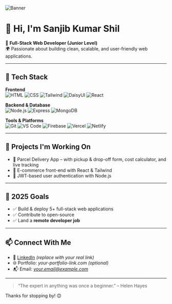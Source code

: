 ![Banner](https://ibb.co/gMd00bW7)

# 👋 Hi, I'm Sanjib Kumar Shil

🎯 **Full-Stack Web Developer (Junior Level)**  
🌍 Passionate about building clean, scalable, and user-friendly web applications.

---

## 🚀 Tech Stack

**Frontend**  
![HTML](https://img.shields.io/badge/HTML5-E34F26?style=flat&logo=html5&logoColor=white)
![CSS](https://img.shields.io/badge/CSS3-1572B6?style=flat&logo=css3&logoColor=white)
![Tailwind](https://img.shields.io/badge/Tailwind_CSS-38B2AC?style=flat&logo=tailwind-css&logoColor=white)
![DaisyUI](https://img.shields.io/badge/DaisyUI-FF69B4?style=flat&logo=daisyui&logoColor=white)
![React](https://img.shields.io/badge/React-20232A?style=flat&logo=react&logoColor=61DAFB)

**Backend & Database**  
![Node.js](https://img.shields.io/badge/Node.js-339933?style=flat&logo=node.js&logoColor=white)
![Express](https://img.shields.io/badge/Express.js-000000?style=flat&logo=express&logoColor=white)
![MongoDB](https://img.shields.io/badge/MongoDB-4EA94B?style=flat&logo=mongodb&logoColor=white)

**Tools & Platforms**  
![Git](https://img.shields.io/badge/Git-F05032?style=flat&logo=git&logoColor=white)
![VS Code](https://img.shields.io/badge/VS%20Code-007ACC?style=flat&logo=visual-studio-code&logoColor=white)
![Firebase](https://img.shields.io/badge/Firebase-FFCA28?style=flat&logo=firebase&logoColor=black)
![Vercel](https://img.shields.io/badge/Vercel-000000?style=flat&logo=vercel&logoColor=white)
![Netlify](https://img.shields.io/badge/Netlify-00C7B7?style=flat&logo=netlify&logoColor=white)

---

## 📌 Projects I'm Working On

- 🚚 Parcel Delivery App – with pickup & drop-off form, cost calculator, and live tracking
- 🛒 E-commerce front-end with React & Tailwind
- 🔐 JWT-based user authentication with Node.js

---

## 🎯 2025 Goals

- ✅ Build & deploy 5+ full-stack web applications
- ✅ Contribute to open-source
- ✅ Land a **remote developer job**

---

## 📫 Connect With Me

- 🔗 [LinkedIn](https://www.linkedin.com/) *(replace with your real link)*
- 🌐 Portfolio: *your-portfolio-link.com* *(optional)*
- 📬 Email: *your.email@example.com*

---

> “The expert in anything was once a beginner.” – Helen Hayes

Thanks for stopping by! 😊  

